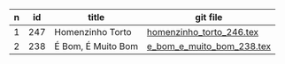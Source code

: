 n  | id      | title   | git file |   
-- | ------- | -------| ----------  |
1  | 247     | Homenzinho Torto             | [homenzinho_torto_246.tex](https://github.com/psalterio/repository/blob/master/songs/pt/homenzinho_torto_246.tex)                         |  
2  | 238     | É Bom, É Muito Bom           | [e_bom_e_muito_bom_238.tex](https://github.com/psalterio/repository/blob/master/songs/pt/e_bom_e_muito_bom_238.tex)                       | 
